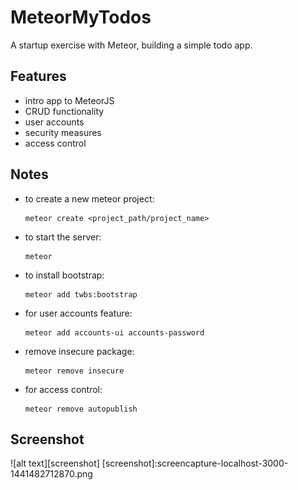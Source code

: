 # MeteorMyTodos
A startup exercise with Meteor, building a simple todo app.

## Features

* intro app to MeteorJS
* CRUD functionality
* user accounts
* security measures
* access control

## Notes
* to create a new meteor project:
  ```
  meteor create <project_path/project_name>
  ```
* to start the server:
  ```
  meteor
  ```
* to install bootstrap:
  ```
  meteor add twbs:bootstrap
  ```
* for user accounts feature:
  ```
  meteor add accounts-ui accounts-password
  ```
* remove insecure package:
  ```
  meteor remove insecure
  ```
* for access control:
  ```
  meteor remove autopublish
  ```

## Screenshot
![alt text][screenshot]
[screenshot]:screencapture-localhost-3000-1441482712870.png

